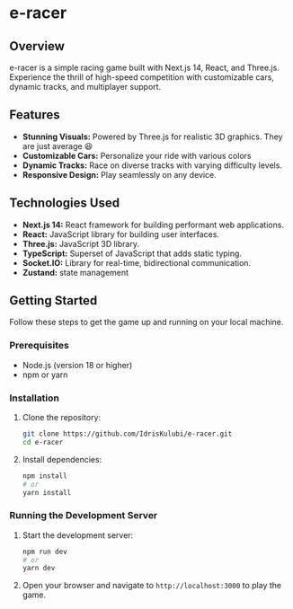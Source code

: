 # e-racer

## Overview

e-racer is a simple  racing game  built with Next.js 14, React, and Three.js. Experience the thrill of high-speed competition with customizable cars, dynamic tracks, and multiplayer support.

## Features

-   **Stunning Visuals:** Powered by Three.js for realistic 3D graphics. They are just average 😆
-   **Customizable Cars:** Personalize your ride with various colors 
-   **Dynamic Tracks:** Race on diverse tracks with varying difficulty levels.
-   **Responsive Design:** Play seamlessly on any device.

## Technologies Used

-   **Next.js 14:** React framework for building performant web applications.
-   **React:** JavaScript library for building user interfaces.
-   **Three.js:** JavaScript 3D library.
-   **TypeScript:** Superset of JavaScript that adds static typing.
-   **Socket.IO:** Library for real-time, bidirectional communication.
-   **Zustand:** state management

## Getting Started

Follow these steps to get the game up and running on your local machine.

### Prerequisites

-   Node.js (version 18 or higher)
-   npm or yarn

### Installation

1.  Clone the repository:

    ```bash
    git clone https://github.com/IdrisKulubi/e-racer.git
    cd e-racer
    ```

2.  Install dependencies:

    ```bash
    npm install
    # or
    yarn install
    ```
### Running the Development Server

1.  Start the development server:

    ```bash
    npm run dev
    # or
    yarn dev
    ```

2.  Open your browser and navigate to `http://localhost:3000` to play the game.
